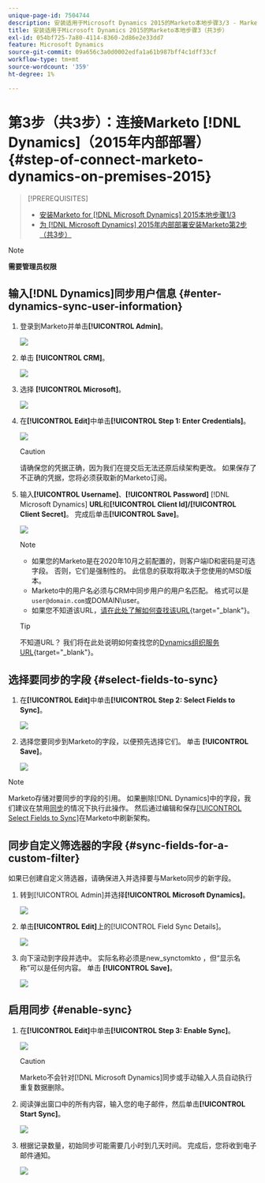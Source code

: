 ```yaml
---
unique-page-id: 7504744
description: 安装适用于Microsoft Dynamics 2015的Marketo本地步骤3/3 - Marketo文档 — 产品文档
title: 安装适用于Microsoft Dynamics 2015的Marketo本地步骤3（共3步）
exl-id: 054bf725-7a80-4114-8360-2d86e2e33dd7
feature: Microsoft Dynamics
source-git-commit: 09a656c3a0d0002edfa1a61b987bff4c1dff33cf
workflow-type: tm+mt
source-wordcount: '359'
ht-degree: 1%

---
```


# 第3步（共3步）：连接Marketo [!DNL Dynamics]（2015年内部部署） {#step-of-connect-marketo-dynamics-on-premises-2015}

>[!PREREQUISITES]
>
>* [安装Marketo for [!DNL Microsoft Dynamics] 2015本地步骤1/3](/help/marketo/product-docs/crm-sync/microsoft-dynamics-sync/sync-setup/connecting-to-legacy-versions/step-1-of-3-install-2015.md)
>* [为 [!DNL Microsoft Dynamics] 2015年内部部署安装Marketo第2步（共3步）](/help/marketo/product-docs/crm-sync/microsoft-dynamics-sync/sync-setup/connecting-to-legacy-versions/step-2-of-3-set-up-2015.md)

>[!NOTE]
>
>**需要管理员权限**

## 输入[!DNL Dynamics]同步用户信息 {#enter-dynamics-sync-user-information}

1. 登录到Marketo并单击&#x200B;**[!UICONTROL Admin]**。

   ![](assets/login-admin.png)

1. 单击 **[!UICONTROL CRM]**。

   ![](assets/image2015-3-16-9-47-34.png)

1. 选择 **[!UICONTROL Microsoft]**。

   ![](assets/image2015-3-16-9-50-6.png)

1. 在&#x200B;**[!UICONTROL Edit]**&#x200B;中单击&#x200B;**[!UICONTROL Step 1: Enter Credentials]**。

   ![](assets/image2015-3-16-9-48-43.png)

   >[!CAUTION]
   >
   >请确保您的凭据正确，因为我们在提交后无法还原后续架构更改。 如果保存了不正确的凭据，您将必须获取新的Marketo订阅。

1. 输入&#x200B;**[!UICONTROL Username]**、**[!UICONTROL Password]** [!DNL Microsoft Dynamics] **URL**&#x200B;和&#x200B;**[!UICONTROL Client Id]/[!UICONTROL Client Secret]**。 完成后单击&#x200B;**[!UICONTROL Save]**。

   ![](assets/step-3-of-3-5.png)

   >[!NOTE]
   >
   >* 如果您的Marketo是在2020年10月之前配置的，则客户端ID和密码是可选字段。 否则，它们是强制性的。 此信息的获取将取决于您使用的MSD版本。
   >* Marketo中的用户名必须与CRM中同步用户的用户名匹配。 格式可以是`user@domain.com`或DOMAIN\user。
   >* 如果您不知道该URL，[请在此处了解如何查找该URL](/help/marketo/product-docs/crm-sync/microsoft-dynamics-sync/sync-setup/view-the-organization-service-url.md){target="_blank"}。

   >[!TIP]
   >
   >不知道URL？ 我们将在此处说明如何查找您的[Dynamics组织服务URL](/help/marketo/product-docs/crm-sync/microsoft-dynamics-sync/sync-setup/view-the-organization-service-url.md){target="_blank"}。

## 选择要同步的字段 {#select-fields-to-sync}

1. 在&#x200B;**[!UICONTROL Edit]**&#x200B;中单击&#x200B;**[!UICONTROL Step 2: Select Fields to Sync]**。

   ![](assets/image2015-3-16-9-51-28.png)

1. 选择您要同步到Marketo的字段，以便预先选择它们。 单击 **[!UICONTROL Save]**。

   ![](assets/image2016-8-25-15-3a14-3a28.png)

>[!NOTE]
>
>Marketo存储对要同步的字段的引用。 如果删除[!DNL Dynamics]中的字段，我们建议在禁用[同步](/help/marketo/product-docs/crm-sync/salesforce-sync/enable-disable-the-salesforce-sync.md)的情况下执行此操作。 然后通过编辑和保存[[!UICONTROL Select Fields to Sync]](/help/marketo/product-docs/crm-sync/microsoft-dynamics-sync/microsoft-dynamics-sync-details/microsoft-dynamics-sync-field-sync/editing-fields-to-sync-before-deleting-them-in-dynamics.md)在Marketo中刷新架构。

## 同步自定义筛选器的字段 {#sync-fields-for-a-custom-filter}

如果已创建自定义筛选器，请确保进入并选择要与Marketo同步的新字段。

1. 转到[!UICONTROL Admin]并选择&#x200B;**[!UICONTROL Microsoft Dynamics]**。

   ![](assets/image2015-10-9-9-3a50-3a9.png)

1. 单击&#x200B;**[!UICONTROL Edit]**&#x200B;上的[!UICONTROL Field Sync Details]。

   ![](assets/image2015-10-9-9-3a52-3a23.png)

1. 向下滚动到字段并选中。 实际名称必须是new_synctomkto ，但“显示名称”可以是任何内容。 单击 **[!UICONTROL Save]**。

   ![](assets/image2016-8-25-15-3a15-3a35.png)

## 启用同步 {#enable-sync}

1. 在&#x200B;**[!UICONTROL Edit]**&#x200B;中单击&#x200B;**[!UICONTROL Step 3: Enable Sync]**。

   ![](assets/image2015-3-16-9-52-2.png)

   >[!CAUTION]
   >
   >Marketo不会针对[!DNL Microsoft Dynamics]同步或手动输入人员自动执行重复数据删除。

1. 阅读弹出窗口中的所有内容，输入您的电子邮件，然后单击&#x200B;**[!UICONTROL Start Sync]**。

   ![](assets/image2015-3-30-14-3a23-3a13.png)

1. 根据记录数量，初始同步可能需要几小时到几天时间。 完成后，您将收到电子邮件通知。

   ![](assets/image2015-3-16-9-59-51.png)
